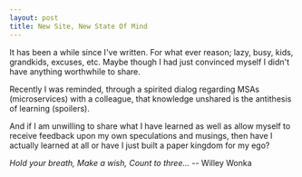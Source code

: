```yaml
---
layout: post
title: New Site, New State Of Mind
---
```


It has been a while since I've written. For what ever reason; lazy, busy, kids, grandkids, excuses, etc. Maybe though I had just convinced myself I didn't have anything worthwhile to share. 

Recently I was reminded, through a spirited dialog regarding MSAs (microservices) with a colleague, that knowledge unshared is the antithesis of learning (spoilers). 

And if I am unwilling to share what I have learned as well as allow myself to receive feedback upon my own speculations and musings, then have I actually learned at all or have I just built a paper kingdom for my ego?

_Hold your breath, Make a wish, Count to three..._
 -- Willey Wonka